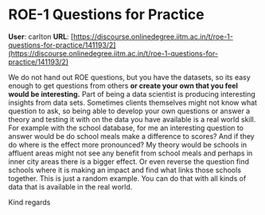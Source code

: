 # ROE-1 Questions for Practice

**User**: carlton
**URL**: [https://discourse.onlinedegree.iitm.ac.in/t/roe-1-questions-for-practice/141193/2](https://discourse.onlinedegree.iitm.ac.in/t/roe-1-questions-for-practice/141193/2)

We do not hand out ROE questions, but you have the datasets, so its easy enough to get questions from others **or create your own that you feel would be interesting.** Part of being a data scientist is producing interesting insights from data sets. Sometimes clients themselves might not know what question to ask, so being able to develop your own questions or answer a theory and testing it with on the data you have available is a real world skill. For example with the school database, for me an interesting question to answer would be do school meals make a difference to scores? And if they do where is the effect more pronounced? My theory would be schools in affluent areas might not see any benefit from school meals and perhaps in inner city areas there is a bigger effect. Or even reverse the question find schools where it is making an impact and find what links those schools together. This is just a random example. You can do that with all kinds of data that is available in the real world.

Kind regards
